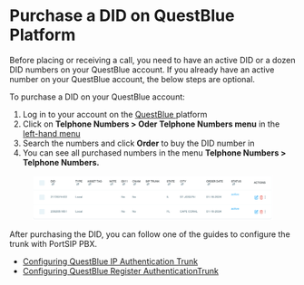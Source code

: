 # Purchase a DID on QuestBlue Platform

Before placing or receiving a call, you need to have an active DID or a dozen DID numbers on your QuestBlue account. If you already have an active number on your QuestBlue account, the below steps are optional.

To purchase a DID on your QuestBlue account:

1. Log in to your account on the [QuestBlue ](https://customer.questblue.com/)platform
2. Click on **Telphone Numbers > Oder Telphone Numbers menu** in the[ left-hand menu](https://customer.questblue.com/did/order/)
3. Search the numbers and click **Order** to buy the DID number in&#x20;
4. You can see all purchased numbers in the menu **Telphone Numbers > Telphone Numbers.**

<figure><img src="../../.gitbook/assets/questblue-fig1.png" alt=""><figcaption></figcaption></figure>

After purchasing the DID, you can follow one of the guides to configure the trunk with PortSIP PBX.

* [Configuring QuestBlue IP Authentication Trunk](../questblue-sip-trunk/configuring-questblue-ip-authentication-trunk.md)
* [Configuring QuestBlue Register AuthenticationTrunk](../questblue-sip-trunk/configuring-questblue-register-authentication-trunk.md)

